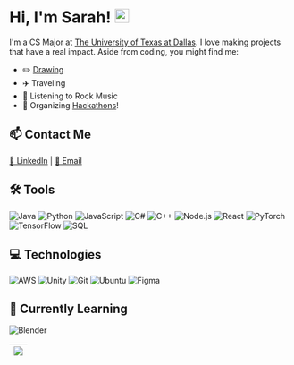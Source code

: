 # Hi, I'm Sarah! <img src="https://media.giphy.com/media/hvRJCLFzcasrR4ia7z/giphy.gif" width="25px"></a>

I'm a CS Major at [The University of Texas at Dallas](https://www.utdallas.edu/). I love making projects that have a real impact. Aside from coding, you might find me:
- ✏️ [Drawing](https://www.instagram.com/borschtsoupart/)
- ✈️ Traveling
- 🎸 Listening to Rock Music
- 📢 Organizing [Hackathons](https://hackutd.co/)!

## 📫 Contact Me
[💬 LinkedIn]([https://www.linkedin.com/in/sarah-jacob](https://www.linkedin.com/in/sarah-ann-jacob/)) | [📧 Email](mailto:sarannjac@gmail.com)

## 🛠 Tools
![Java](https://img.shields.io/badge/Java-black?style=for-the-badge&logo=https://upload.wikimedia.org/wikipedia/commons/6/6f/Java_logo_%282013%29.svg&logoColor=white&logoSize=auto&link=https%3A%2F%2Fwww.java.com%2F)
![Python](https://img.shields.io/badge/Python-black?style=for-the-badge&logo=python&logoColor=white&logoSize=auto&link=https%3A%2F%2Fwww.python.org%2F)
![JavaScript](https://img.shields.io/badge/JavaScript-black?style=for-the-badge&logo=javascript&logoColor=white&logoSize=auto&link=https%3A%2F%2Fdeveloper.mozilla.org%2Fen-US%2Fdocs%2FWeb%2FJavaScript)
![C#](https://img.shields.io/badge/C%23-black?style=for-the-badge&logo=https://upload.wikimedia.org/wikipedia/commons/5/5f/C_Sharp_logo.png&logoColor=white&logoSize=auto&link=https%3A%2F%2Flearn.microsoft.com%2Fen-us%2Fdotnet%2Fcsharp%2F)
![C++](https://img.shields.io/badge/C%2B%2B-black?style=for-the-badge&logo=c%2B%2B&logoColor=white&logoSize=auto&link=https%3A%2F%2Fwww.cplusplus.com%2F)
![Node.js](https://img.shields.io/badge/Node.js-black?style=for-the-badge&logo=node.js&logoColor=white&logoSize=auto&link=https%3A%2F%2Fnodejs.org%2F)
![React](https://img.shields.io/badge/React-black?style=for-the-badge&logo=react&logoColor=white&logoSize=auto&link=https%3A%2F%2Freactjs.org%2F)
![PyTorch](https://img.shields.io/badge/PyTorch-black?style=for-the-badge&logo=pytorch&logoColor=white&logoSize=auto&link=https%3A%2F%2Fpytorch.org%2F)
![TensorFlow](https://img.shields.io/badge/TensorFlow-black?style=for-the-badge&logo=tensorflow&logoColor=white&logoSize=auto&link=https%3A%2F%2Fwww.tensorflow.org%2F)
![SQL](https://img.shields.io/badge/SQL-black?style=for-the-badge&logo=postgresql&logoColor=white&logoSize=auto&link=https%3A%2F%2Fwww.postgresql.org%2F)

## 💻 Technologies
![AWS](https://img.shields.io/badge/AWS-black?style=for-the-badge&logo=amazonwebservices&logoColor=white&logoSize=auto&link=https%3A%2F%2Faws.amazon.com%2F)
![Unity](https://img.shields.io/badge/Unity-black?style=for-the-badge&logo=unity&logoColor=white&logoSize=auto&link=https%3A%2F%2Funity.com%2F)
![Git](https://img.shields.io/badge/Git-black?style=for-the-badge&logo=git&logoColor=white&logoSize=auto&link=https%3A%2F%2Fgit-scm.com%2F)
![Ubuntu](https://img.shields.io/badge/Ubuntu-black?style=for-the-badge&logo=ubuntu&logoColor=white&logoSize=auto&link=https%3A%2F%2Fubuntu.com%2F)
![Figma](https://img.shields.io/badge/Figma-black?style=for-the-badge&logo=figma&logoColor=white&logoSize=auto&link=https%3A%2F%2Fwww.figma.com%2F)

## 🌱 Currently Learning
![Blender](https://img.shields.io/badge/Blender-black?style=for-the-badge&logo=blender&logoColor=white&logoSize=auto&link=https%3A%2F%2Fwww.blender.org%2F)

| <a href="https://github.com/anuraghazra/github-readme-stats"><img align="center" src="https://github-readme-stats.vercel.app/api/top-langs/?username=saj62&layout=compact&theme=buefy&hide_border=true" /></a> |
| ------------- |

<!-- 
  | <a href="https://github.com/anuraghazra/github-readme-stats"><img align="center" src="https://github-readme-stats.vercel.app/api?username=saj62&show_icons=true&include_all_commits=true&theme=buefy&hide_border=true" alt="Sarah's Github Stats" /></a> | <a href="https://github.com/anuraghazra/github-readme-stats"><img align="center" src="https://github-readme-stats.vercel.app/api/top-langs/?username=saj62&layout=compact&theme=buefy&hide_border=true" /></a> |
| ------------- | ------------- |
-->

<!-- 
  Special thanks to https://github.com/anuraghazra for the GitHub Readme Stats tool!
-->


